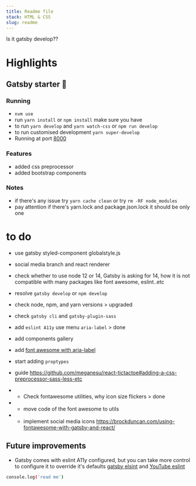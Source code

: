 ```yaml
---
title: Readme file
stack: HTML & CSS
slug: readme
---
```


Is it gatsby develop??

# Highlights

## Gatsby starter 🚀

### Running

- `nvm use`
- run `yarn install` or `npm install` make sure you have
- to run `yarn develop` and `yarn watch-css` or `npm run develop`
- to run customised development `yarn super-develop`
- Running at port [8000](http://localhost:8000/)

### Features

- added css preprocessor
- added bootstrap components

### Notes

- if there's any issue try `yarn cache clean` or try `rm -RF node_modules`
- pay attention if there's yarn.lock and package.json.lock it should be only one

# to do

- use gatsby styled-component globalstyle.js
- social media branch and react renderer
- check whether to use node 12 or 14, Gatsby is asking for 14, how it is not compatible with many packages like font awesome, eslint..etc
- resolve `gatsby develop` or `npm develop`
- check node, npm, and yarn versions > upgraded
- check `gatsby cli` and `gatsby-plugin-sass`
- add `eslint A11y` use menu `aria-label` > done

- add components gallery
- add [font awesome with aria-label](https://brockduncan.com/using-fontawesome-with-gatsby-and-react/)
- start adding `proptypes`
- guide https://github.com/meganesu/react-tictactoe#adding-a-css-preprocessor-sass-less-etc
- - Check fontawesome utilities, why icon size flickers > done
- - move code of the font awesome to utils
- - implement social media icons https://brockduncan.com/using-fontawesome-with-gatsby-and-react/

## Future improvements

- Gatsby comes with eslint A11y configured, but you can take more control to configure it to override it's defaults [gatsby elsint](https://www.gatsbyjs.com/plugins/gatsby-plugin-eslint/) and [YouTube eslint](https://www.youtube.com/watch?v=PZWnJYj1HbY)

```sh
console.log('read me')
```
